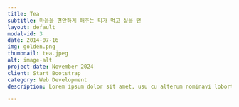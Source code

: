 ```yaml
---
title: Tea
subtitle: 마음을 편안하게 해주는 티가 먹고 싶을 땐
layout: default
modal-id: 3
date: 2014-07-16
img: golden.png
thumbnail: tea.jpeg
alt: image-alt
project-date: November 2024
client: Start Bootstrap
category: Web Development
description: Lorem ipsum dolor sit amet, usu cu alterum nominavi lobortis. At duo novum diceret. Tantas apeirian vix et, usu sanctus postulant inciderint ut, populo diceret necessitatibus in vim. Cu eum dicam feugiat noluisse.

---
```

